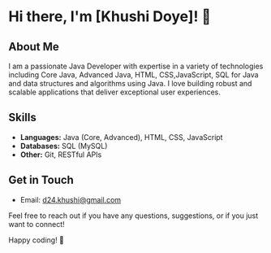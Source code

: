 # Hi there, I'm [Khushi Doye]! 👋

## About Me
I am a passionate Java Developer with expertise in a variety of technologies including Core Java, Advanced Java, HTML, CSS,JavaScript, SQL for Java and data structures and algorithms using Java. I love building robust and scalable applications that deliver exceptional user experiences.

## Skills
- **Languages:** Java (Core, Advanced), HTML, CSS, JavaScript
- **Databases:** SQL (MySQL)
- **Other:** Git, RESTful APIs

## Get in Touch
- Email: d24.khushi@gmail.com

Feel free to reach out if you have any questions, suggestions, or if you just want to connect!

Happy coding! 🚀
